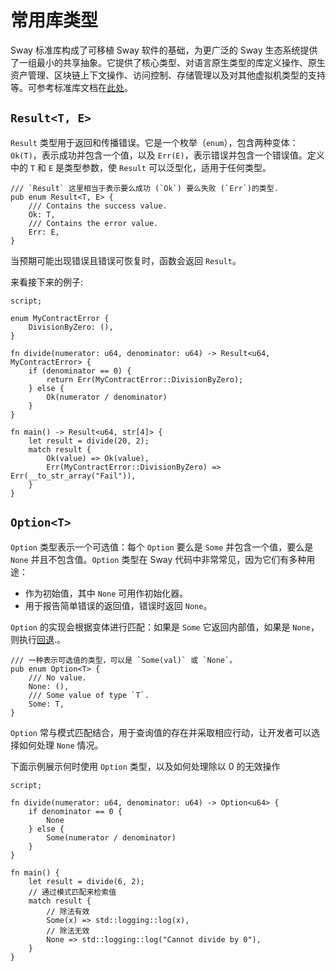 # 常用库类型

Sway 标准库构成了可移植 Sway 软件的基础，为更广泛的 Sway 生态系统提供了一组最小的共享抽象。它提供了核心类型、对语言原生类型的库定义操作、原生资产管理、区块链上下文操作、访问控制、存储管理以及对其他虚拟机类型的支持等。可参考标准库文档在[此处](https://fuellabs.github.io/sway/master/std/index.html)。

## `Result<T, E>`

<!-- This section should explain what the `Result` type is -->
<!-- result:example:start -->
`Result` 类型用于返回和传播错误。它是一个枚举（`enum`），包含两种变体：`Ok(T)`，表示成功并包含一个值，以及 `Err(E)`，表示错误并包含一个错误值。定义中的 `T` 和 `E` 是类型参数，使 `Result` 可以泛型化，适用于任何类型。

<!-- result:example:end -->

```sway
/// `Result` 这里相当于表示要么成功 (`Ok`) 要么失败 (`Err`)的类型.
pub enum Result<T, E> {
    /// Contains the success value.
    Ok: T,
    /// Contains the error value.
    Err: E,
}

```

<!-- This section should explain when to use the `Result` type -->
<!-- use_result:example:start -->
当预期可能出现错误且错误可恢复时，函数会返回 `Result`。
<!-- use_result:example:end -->

来看接下来的例子:

```sway
script;

enum MyContractError {
    DivisionByZero: (),
}

fn divide(numerator: u64, denominator: u64) -> Result<u64, MyContractError> {
    if (denominator == 0) {
        return Err(MyContractError::DivisionByZero);
    } else {
        Ok(numerator / denominator)
    }
}

fn main() -> Result<u64, str[4]> {
    let result = divide(20, 2);
    match result {
        Ok(value) => Ok(value),
        Err(MyContractError::DivisionByZero) => Err(__to_str_array("Fail")),
    }
}
```

## `Option<T>`

<!-- This section should explain the `Option` type -->
<!-- option:example:start -->
`Option` 类型表示一个可选值：每个 `Option` 要么是 `Some` 并包含一个值，要么是 `None` 并且不包含值。`Option` 类型在 Sway 代码中非常常见，因为它们有多种用途：

- 作为初始值，其中 `None` 可用作初始化器。
- 用于报告简单错误的返回值，错误时返回 `None`。

`Option` 的实现会根据变体进行匹配：如果是 `Some` 它返回内部值，如果是 `None`，则执行[回退](https://github.com/FuelLabs/fuel-specs/blob/master/src/fuel-vm/instruction-set.md#rvrt-revert).。
<!-- option:example:end -->

```sway
/// 一种表示可选值的类型，可以是 `Some(val)` 或 `None`。
pub enum Option<T> {
    /// No value.
    None: (),
    /// Some value of type `T`.
    Some: T,
}

```

<!-- This section should explain when to use the `Option` type -->
<!-- use_option:example:start -->
`Option` 常与模式匹配结合，用于查询值的存在并采取相应行动，让开发者可以选择如何处理 `None` 情况。
<!-- use_option:example:end -->

下面示例展示何时使用 `Option` 类型，以及如何处理除以 0 的无效操作

```sway
script;

fn divide(numerator: u64, denominator: u64) -> Option<u64> {
    if denominator == 0 {
        None
    } else {
        Some(numerator / denominator)
    }
}

fn main() {
    let result = divide(6, 2);
    // 通过模式匹配来检索值
    match result {
        // 除法有效
        Some(x) => std::logging::log(x),
        // 除法无效
        None => std::logging::log("Cannot divide by 0"),
    }
}

```

